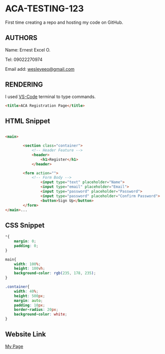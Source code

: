 # ACA-TESTING-123

First time creating a repo and hosting my code on GitHub.

## AUTHORS
Name: Ernest Excel O. 

Tel: 09022270974

Email add: wesleyeeo@gmail.com 

## RENDERING
I used [VS-Code](https://code.visualstudio.com/download) terminal to type commands.

```html
<title>ACA Registration Page</title>
```


## HTML Snippet

```html

<main>

        <section class="container">
            <!-- Header Feature -->
            <header>
                <h1>Register</h1>
            </header>

        <form action="">
            <!-- Form Body -->
                <input type="text" placeholder="Name">
                <input type="email" placeholder="Email">
                <input type="password" placeholder="Password">
                <input type="password" placeholder="Confirm Password">
                <button>Sign Up</button>
        </form>
</main>...
```

## CSS Snippet

```css
*{
    margin: 0;
    padding: 0;
}

main{
    width: 100%;
    height: 100vh;
    background-color: rgb(235, 178, 235);
}

.container{
    width: 40%;
    height: 500px;
    margin: auto;
    padding: 10px;
    border-radius: 20px;
    background-color: white;
}
```

## Website Link

[My Page](https://aca-testing-123.vercel.app)
